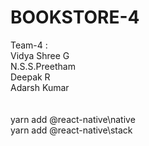 # BOOKSTORE-4

Team-4 :\
Vidya Shree G\
N.S.S.Preetham\
Deepak R\
Adarsh Kumar\
\
\
yarn add @react-native\native\
yarn add @react-native\stack
